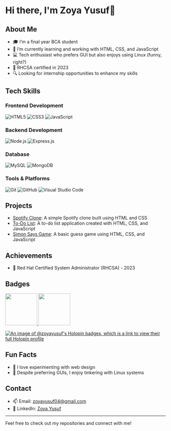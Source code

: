 # Hi there, I'm Zoya Yusuf👋

## About Me
- 🎓 I’m a final year BCA student
- 🌱 I’m currently learning and working with HTML, CSS, and JavaScript
- 💻 Tech enthusiast who prefers GUI but also enjoys using Linux (funny, right?)
- 📜 RHCSA certified in 2023
- 🔍 Looking for internship opportunities to enhance my skills

## Tech Skills

### Frontend Development
![HTML5](https://img.shields.io/badge/-HTML5-E34F26?style=flat-square&logo=html5&logoColor=white)
![CSS3](https://img.shields.io/badge/-CSS3-1572B6?style=flat-square&logo=css3)
![JavaScript](https://img.shields.io/badge/-JavaScript-F7DF1E?style=flat-square&logo=javascript&logoColor=black)

### Backend Development
![Node.js](https://img.shields.io/badge/-Node.js-339933?style=flat-square&logo=node.js&logoColor=white)
![Express.js](https://img.shields.io/badge/-Express.js-000000?style=flat-square&logo=express&logoColor=white)

### Database
![MySQL](https://img.shields.io/badge/-MySQL-4479A1?style=flat-square&logo=mysql&logoColor=white)
![MongoDB](https://img.shields.io/badge/-MongoDB-47A248?style=flat-square&logo=mongodb&logoColor=white)

### Tools & Platforms
![Git](https://img.shields.io/badge/-Git-F05032?style=flat-square&logo=git&logoColor=white)
![GitHub](https://img.shields.io/badge/-GitHub-181717?style=flat-square&logo=github)
![Visual Studio Code](https://img.shields.io/badge/-VS%20Code-007ACC?style=flat-square&logo=visual-studio-code&logoColor=white)

## Projects
- [Spotify Clone](https://github.com/ZoyaYusuf/SPOTIFY_CLONE): A simple Spotify clone built using HTML and CSS
- [To-Do List](https://github.com/ZoyaYusuf/TO-DO_LIST): A to-do list application created with HTML, CSS, and JavaScript
- [Simon Says Game](https://github.com/ZoyaYusuf/SIMONS_GAME): A basic guess game using HTML, CSS, and JavaScript

## Achievements
- 🏅 Red Hat Certified System Administrator (RHCSA) - 2023

## Badges
<div style='display:flex; align-items:center; gap: 10px;' align='center'><a href="https://gssoc.girlscript.tech/leaderboard">
<img src="https://raw.githubusercontent.com/GSSoC24/Postman-Challenge/main/docs/assets/Postman%20White.png" width="100px" height="100px" />
  <img src="https://raw.githubusercontent.com/GSSoC24/Postman-Challenge/main/docs/assets/1.png" width="100px" height="100px" />
</div>

[![An image of @zoyayusuf's Holopin badges, which is a link to view their full Holopin profile](https://holopin.me/zoyayusuf)](https://holopin.io/@zoyayusuf#badges)

## Fun Facts
- 🎨 I love experimenting with web design
- 🐧 Despite preferring GUIs, I enjoy tinkering with Linux systems

## Contact
- 📫 Email: [zoyayusuf04@gmail.com](mailto:zoyayusuf04@gmail.com)
- 💼 LinkedIn: [Zoya Yusuf](https://www.linkedin.com/in/zoya-yusuf-75b87b1a9/)

---

Feel free to check out my repositories and connect with me!
